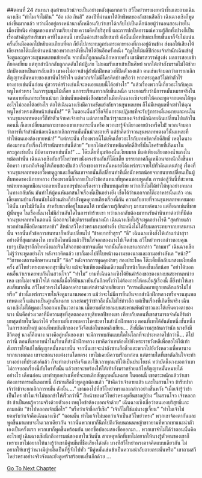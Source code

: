 ##ตอนที่ 24 สนทนา
สุดท้ายแล้วน่าจะเป็นอย่างหลังสุดมากกว่า
สวีโหย่วหรงเงยหน้าขึ้นและถามเฉินฉางเซิง “ทำไมเจ้าไม่กิน”
“อ้อ เอ่อ กินสิ” สองปีที่ผ่านมาใต้อิทธิพลของถังซานสือลิ่ว เฉินฉางเซิงก็พูดเก่งขึ้นมากแล้ว ทว่าเมื่ออยู่ตรงหน้านางก็เหมือนกับว่าเขาได้กลับไปเป็นเด็กน้อยผู้ว่านอนสอนง่ายในเมืองซีหนิง คำพูดของเขาล้วนเรียบง่าย ความคิดก็บริสุทธิ์ และการปกปิดอารมณ์ความรู้สึกทั้งปวงก็เป็นเรื่องสำคัญสำหรับเขา
อาทิในตอนนี้ เขานั้นค่อนข้างเสียสมาธิ ดังนั้นเมื่อหยิบตะเกียบขึ้นมาก็จับไม่แน่น ครั้นยื่นมือออกไปหยิบตะเกียบที่ตก ก็ยังไปกระทบถูกร่มกระดาษทองที่กางอยู่ด้านข้าง ส่งผลให้เสียงโต้เถียงจากโต๊ะเตี้ยด้านหน้าของพวกเขาดังขึ้นให้ได้ยินอีกครั้งหนึ่ง
“ฤดูใบไม้ผลิปีก่อนเจ้าสำนักเฉินเข้าสู่จิงตูและถูกจวนขุนพลเทพเย้ยหยัน จากนั้นก็ถูกกดดันอีกหลายครั้ง เขามีพรสวรรค์สูงส่ง ผลการสอบเข้าก็ยอดเยี่ยม แต่ทุกสำนักกลับถูกกดดันให้ปฏิเสธ ไม่ยอมรับเขาเข้าเป็นศิษย์ หากใต้เท้าสังฆราชไม่ได้ช่วยปกป้องเขาเป็นการลับแล้ว เขาคงไม่อาจเข้าสู่สำนักฝึกหลวงที่ปิดตัวลงแล้ว คนเช่นเจ้าบอกว่าการยกเลิกสัญญาหมั้นหมายของเขานั้นไร้หัวใจ แต่พวกเจ้าไม่มีใครคิดบ้างหรือว่า หากตระกูลสวีไม่ทำตัวไร้ยางอายเช่นนั้นก่อน คู่สวรรค์สร้างเช่นนี้จะลงเอยแบบนี้ได้อย่างไร”
“แล้วเรื่องพวกนี้เกี่ยวอะไรกับคุณหนูโหย่วหรง ในการชุมนุมไม้เลื้อย นกกระเรียนขาวกลับขึ้นเหนือ นางยอมรับว่ามีการหมั้นหมายจริงในจดหมายที่นกกระเรียนนำมา มิเช่นนั้นแค่หนังสือสมรสในมือเฉินฉางเซิงจะทำให้คณะทูตจากแดนใต้พูดอะไรไม่ออกได้อย่างไร ต่อให้เฉินฉางเซิงมีความขัดแย้งกับจวนขุนพลเทพ ก็ไม่มีเหตุผลที่จะทำให้คุณหนูโหย่วหรงเสียหน้าเช่นนั้น!”
“หึ ในตอนนั้นสวีซื่อจียืนกรานปฏิเสธที่จะรับรู้การหมั้นหมายและคนในจวนขุนพลเทพตงอวี้ก็ทำตัวเจ้ายศเจ้าอย่าง แต่กลายเป็นว่าฐานะของเจ้าสำนักน้อยเฉินเปลี่ยนไปแล้วในตอนนี้ ก็เลยเปลี่ยนมาเกาะขาของเขาแทนกระนั้นหรือ พวกเขารู้จักมียางอายบ้างหรือไม่! พวกเจ้าบอกว่าการที่เจ้าสำนักน้อยเฉินยกเลิกการหมั้นนั้นน่าละอายรึ แต่ข้าคิดว่าจวนขุนพลเทพตงอวี้นั่นแหละที่ทำให้ตนเองต้องขายหน้า!”
“แต่กระนั้น เรื่องพวกนี้ไม่เห็นเกี่ยวอะไรกับเทพธิดาศักดิ์สิทธิ์ เหตุใดนางต้องมาทนกับเรื่องใส่ร้ายนินทาเช่นนี้ด้วย”
“บอกได้แค่ว่าเทพธิดาศักดิ์สิทธิ์นั้นโชคร้ายที่เกิดมาในตระกูลเช่นนั้น มีบิดามารดาเช่นนั้น!”
…
โต๊ะเตี้ยที่มุมห้องนั้นเงียบมาก มีแต่เพียงเสียงของน้ำแกงในหม้อเท่านั้น
เฉินฉางเซิงกับสวีโหย่วหรงนั่งตรงข้ามกันที่โต๊ะเตี้ย บรรยากาศก็ดูเหมือนจะหนักอึ้งขึ้นมาอีกครา
เขามาถึงจิงตูได้เกือบสองปีแล้ว เรื่องของการหมั้นหมายได้แพร่กระจายไปทั่วดินแดนต้าลู่ เรื่องที่จวนขุนพลเทพตงอวี้เคยดูถูกและกีดกันเขาจากนั้นก็เปลี่ยนท่าทีเมื่อนักพรตน้อยจากชนบทเปลี่ยนเป็นผู้สืบทอดของนิกายหลวง เรื่องพวกนี้ก็กลายเป็นหัวข้อสนทนาที่ทุกคนชอบพูดกัน
การต่อสู้วันนี้ที่สะพานหน่ายเหอดูเหมือนจะกลายเป็นบทสรุปของเรื่องราว เป็นบทสุดท้าย ทว่ากลับไม่ได้ทำให้ทุกอย่างจบลง ในทางกลับกัน มันทำให้ผู้คนหันมาสนใจเรื่องนี้เป็นอย่างยิ่ง เชื่อได้ว่านอกจากโต๊ะอาหารนั้นแล้ว งานเลี้ยงตามบ้านเรือนนับไม่ถ้วนต่างก็กำลังพูดคุยถกเถียงเรื่องนี้กัน
ความอับอายที่จวนขุนพลเทพเคยมอบให้นั้น เขาไม่มีวันลืม สำหรับนางที่อยู่ในแดนใต้ เขามีความรู้สึกต่างๆ มากมายต่อนาง แต่ก็เฉกเช่นที่ชายผู้นั้นพูด ในเรื่องนี้นางไม่มีส่วนอันใดในการทำร้ายเขา ทว่านางกลับต้องมาทนรับคำนินทาต่อว่าที่มีต่อจวนขุนพลเทพในตอนนี้
นี่ออกจะไม่ยุติธรรมกับนางนัก
เฉินฉางเซิงไม่รู้จะพูดอย่างไรดี
“สุดท้ายแล้วพวกท่านก็คือบิดามารดาข้า”
สีหน้าสวีโหย่วหรงสงบอย่างยิ่ง ประหนึ่งไม่ได้รับผลกระทบจากบทสนทนานั้น จากนั้นหัวข้อการสนทนาก็พลันเปลี่ยนไป
“ข้าอยากร่ำสุรา”
“ดี”
เฉินฉางเซิงสั่งให้เถ้าแก่นำสุราอย่างดีที่สุดมาสองไห เขาเปิดไหหนึ่งแล้วก็รินใส่จอกของนางไปเจ็ดส่วน
สวีโหย่วหรงกล่าวขอบคุณเบาๆ เปิดสุราอีกไหหนึ่งและรินใส่จอกของเขาจนเต็ม จากนั้นก็มองเขาและกล่าว “ถามมา”
เฉินฉางเซิงไม่รู้ว่าจะพูดอย่างไร หลังจากคิดแล้ว เขาก็มองไปที่ใบหน้างดงามของนางและถามอย่างลังเล “หน้า?”
“วิชาของสถานศึกษาหนานซี”
“อ้อ”
หลังจากการพูดคุยง่ายๆ สองประโยค โต๊ะเตี้ยก็กลับมาสงบเงียบอีกครั้ง
สวีโหย่วหรงยกจอกสุราขึ้นจิบ แม้จะจิบเพียงแค่นิดเดียวแต่ใบหน้าก็แดงขึ้นเล็กน้อย
“อย่าได้บอกคนอื่นว่าเราเคยพบกันในสวนโจว”
“ทำไม”
ยามที่เฉินฉางเซิงได้ยินคำร้องขอของนางบนสะพานหน่ายเหอ เขาไม่อาจเข้าใจได้ ตอนนี้เมื่อได้ยินนางยืนยันอีกครั้งว่าไม่ต้องการให้คนอื่นรู้เรื่องนี้ ก็ยิ่งทำให้เขาสงสัยมากขึ้น
สวีโหย่วหรงไม่ได้ตอบคำถามแต่กล่าวด้วยเสียงเบา “การหมั้นหมายถูกยกเลิกแล้วไม่ใช่หรือ”
ข่าวนี้แพร่กระจายในจิงตูมานานพอควร แม้ว่าจะไม่มีการยืนยันจากสำนักฝึกหลวงหรือจวนขุนพลเทพตงอวี้ แต่นางเป็นคู่หมั้นหมาย นางย่อมรู้ว่าข่าวลือนั้นไม่ใช่ข่าวลือ แต่เป็นเรื่องที่เกิดขึ้นจริง
เฉินฉางเซิงไม่ได้พูดอะไรออกมาเป็นเวลานาน
เมื่อยามที่สายลมบนสะพานพัดผ้าขาวและได้เห็นดวงตาของนาง นั่นคือช่วงเวลาที่มีความสุขที่สุดตลอดอายุสิบหกปีของเขา เทียบกับตอนที่เขาสามารถจำคัมภีร์เต๋าบทสุดท้ายในวัดเก่าได้ หรือยามที่เขาพบดาวโชคชะตาในสำนักฝึกหลวง ตอนที่เขาได้อันดับหนึ่งขั้นหนึ่งในการสอบใหญ่ ตอนที่พบบันทึกของหวังจือเช่อในหอหลิงเยียน... สิ่งนี้มีความสุขล้นกว่านัก
นางยังมีชีวิตอยู่ นางก็คือนาง นางคือคู่หมั้นของเขา จะมีการพบกันแบบใดในโลกที่จะประหลาดไปกว่านี้... ดีไปกว่านี้
ตอนที่เขาอาบน้ำในเรือนที่สำนักฝึกหลวง เขาคิดว่าเขาต้องไปยังพระราชวังหลีเพื่อขอให้ใต้เท้าสังฆราชให้แก้ไขสัญญาหมั้นหมายนั่น จากนั้นเขาจะนำถังซานสือลิ่วและพวกไปยังวังหลวงเพื่อหานาง หากนางตกลง เขาจะขอนางแต่งงานโดยตรง
เขาไม่เคยมีความรักมาก่อน แต่ตราบใดที่เขาตัดสินใจจะทำบางอย่างที่ประสงค์แล้ว ก็จะทำอย่างจริงจังและใช้เวลาทุกนาทีให้เป็นประโยชน์
ทว่าบัดนี้นางบอกว่าเขาไม่อาจบอกเรื่องนี้กับใครทั้งนั้น แล้วเขาจะขอร้องให้ใต้เท้าสังฆราชช่วยแก้ไขสัญญาหมั้นหมายได้อย่างไร
เดือนก่อน เขาทำทุกอย่างเพื่อที่จะยกเลิกสัญญาหมั้นหมาย
ในตอนนี้ เขาตระหนักแล้วว่าเขาต้องการการหมั้นหมายนี้
ถังซานสือลิ่วพูดถูกต้องแล้ว
“ข้าคิดว่าเจ้าตายแล้ว และในสวนโจว ข้ารับปากเจ้าว่าข้าจะยกเลิกการหมั้น ดังนั้น....”
เขามองไปที่สวีโหย่วหรงและกล่าวอย่างสิ้นหวัง “เมื่อเจ้ารู้ว่าข้าเป็นใคร ทำไมเจ้าไม่บอกข้าให้เร็วกว่านี้”
สีหน้าของสวีโหย่วหรงดูเย็นชาอยู่บ้าง “ในสวนโจว เจ้าหลอกข้า ข้าเป็นคนรู้ความจริงด้วยตัวเอง เหตุใดข้าต้องบอกเจ้าด้วย”
เฉินฉางเซิงเชื่อว่าตนเองบริสุทธิ์และถามกลับ “ข้าไปหลอกเจ้าเมื่อไร”
“หรือว่าเจ้าชื่อสวีเซิง”
“เจ้าก็ไม่ใช่แม่นางชูเจี้ยน”
“ทำไมเจ้าไม่ยอมรับว่าเจ้าคือเฉินฉางเซิง”
“ตอนนั้น ทำไมเจ้าไม่บอกว่าเจ้าเป็นสวีโหย่วหรง”
พวกเขาจ้องตากันและพูดขึ้นมาแทบจะในเวลาเดียวกัน
จากนั้นพวกเขาก็นึกไปถึงวัดบนถนนหญ้าขาวยามที่พวกเขาแนะนำตัวเองเป็นครั้งแรก พวกเขาก็พูดขึ้นพร้อมกัน บอกชื่อปลอมสองชื่อออกมา...
พวกเขาจำไม่ได้ว่าตอนนั้นคิดอะไรอยู่
เฉินฉางเซิงนึกถึงอารมณ์ของเขาในวันนั้น สาเหตุหลักที่เขาไม่อยากให้นางรู้ตัวตนของเขาก็เพราะเขาไม่อยากให้นางรู้ว่าเขามีคู่หมั้นที่ชื่อเสียงโด่งดัง บางทีสวีโหย่วหรงอาจคิดแบบเดียวกัน ไม่อยากให้เขารู้ว่านางมีคู่หมั้นเป็นที่รู้จักไปทั่ว
“มีคู่หมั้นเช่นข้าเป็นความน่าอับอายกระนั้นหรือ”
เขาถามสวีโหย่วหรงอย่างจริงจังและยังดูเศร้าสร้อยขมขื่นอีกด้วย
...


[Go To Next Chapter]( ./534.md)